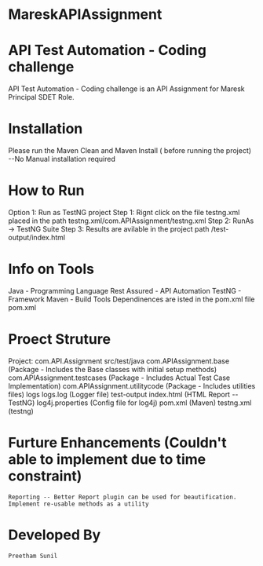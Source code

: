 # MareskAPIAssignment

# API Test Automation - Coding challenge
API Test Automation - Coding challenge is an API Assignment for Maresk Principal SDET Role.

# Installation
Please run the Maven Clean and Maven Install ( before running the project)
--No Manual installation required

# How to Run 
Option 1: Run as TestNG project
Step 1: Rignt click on the file testng.xml placed in the path testng.xml/com.APIAssignment/testng.xml
Step 2: RunAs -> TestNG Suite
Step 3: Results are avilable in the project path /test-output/index.html

# Info on Tools
Java - Programming Language
Rest Assured - API Automation
TestNG - Framework
Maven - Build Tools
Dependinences are isted in the pom.xml file pom.xml

# Proect Struture
Project: com.API.Assignment 
	src/test/java
		com.APIAssignment.base (Package - Includes the Base classes with initial setup methods)
		com.APIAssignment.testcases (Package - Includes Actual Test Case Implementation)
		com.APIAssignment.utilitycode (Package  - Includes utilities files)
	logs
		logs.log (Logger file)
	test-output
		index.html (HTML Report -- TestNG)
	log4j.properties (Config file for log4j)
	pom.xml (Maven)
	testng.xml (testng)

# Furture Enhancements (Couldn't able to implement due to time constraint)
	Reporting -- Better Report plugin can be used for beautification.
	Implement re-usable methods as a utility

# Developed By
	Preetham Sunil
